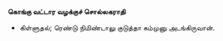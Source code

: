 **கொங்கு வட்டார வழக்குச் சொல்லகராதி**
- கிள்ளுதல்; ரெண்டு நிமிண்டாலு குடுத்தா கம்முனு அடங்கிருவான்.

